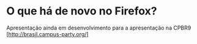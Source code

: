 # O que há de novo no Firefox?

Apresentação ainda em desenvolvimento para a apresentação na CPBR9 [http://brasil.campus-party.org/]
